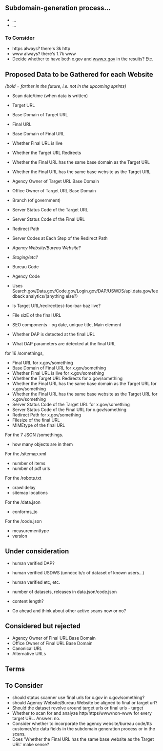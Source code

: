 
## Subdomain-generation process...
* ...
* ...

### To Consider
* https always? there's 3k http
* www always? there's 1.7k www
* Decide whether to have both x.gov and www.x.gov in the results? Etc. 






## Proposed Data to be Gathered for each Website 

_(bold = farther in the future, i.e. not in the upcoming sprints)_


* Scan date/time (when data is written)
* Target URL
* Base Domain of Target URL
* Final URL 
* Base Domain of Final URL
* Whether Final URL is live
* Whether the Target URL Redirects
* Whether the Final URL has the same base domain as the Target URL
* Whether the Final URL has the same base website as the Target URL
* Agency Owner of Target URL Base Domain 
* Office Owner of Target URL Base Domain 
* Branch (of government)
* Server Status Code of the Target URL
* Server Status Code of the Final URL
* Redirect Path 
* Server Codes at Each Step of the Redirect Path 
* _Agency Website/Bureau Website?_
* _Staging/etc?_
* Bureau Code
* Agency Code
* Uses Search.gov/Data.gov/Code.gov/Login.gov/DAP/USWDS/api.data.gov/feedback analytics/(anything else?)
* Is Target URL/redirecttest-foo-bar-baz live? 
* File sizE of the final URL
* SEO components - og date, unique title, Main element


* Whether DAP is detected at the final URL
* What DAP parameters are detected at the final URL

  
  
for 16 /somethings,   
  
* Final URL for x.gov/something
* Base Domain of Final URL for x.gov/something
* Whether Final URL is live for x.gov/something
* Whether the Target URL Redirects for x.gov/something
* Whether the Final URL has the same base domain as the Target URL for x.gov/something
* Whether the Final URL has the same base website as the Target URL for x.gov/something
* Server Status Code of the Target URL for x.gov/something
* Server Status Code of the Final URL for x.gov/something
* Redirect Path for x.gov/something
* Filesize of the final URL 
* MIMEtype of the final URL
  
For the 7 JSON /somethings.   
  
* how many objects are in them  
  
For the /sitemap.xml  
  
* number of items   
* number of pdf urls   
  
For the /robots.txt  
* crawl delay   
* sitemap locations   
  
  
For the /data.json   
  
* conforms_to  
  
  
For the /code.json   
* measurementtype  
* version  
  
  
## Under consideration 
* human verified DAP?
* human verified USDWS (unnecc b/c of dataset of known users...) 
* human verified etc, etc. 
* number of datasets, releases in data.json/code.json 

* content length?

* Go ahead and think about other active scans now or no?




## Considered but rejected
* Agency Owner of Final URL Base Domain 
* Office Owner of Final URL Base Domain 
* Canonical URL
* Alternative URLs







## Terms 



## To Consider 

* should status scanner use final urls for x.gov in x.gov/something?
*  should Agency Website/Bureau Website be aligned to final or target url? 
* Should the dataset revolve around target urls or final urls - target
* Whether to scan for and analyze http/https/www/non-www for every target URL.  Answer: no. 
* Consider whether to incorporate the agency website/bureau code/tts customer/etc data fields in the subdomain generation process or in the scans.  
* Does 'Whether the Final URL has the same base website as the Target URL' make sense?  

